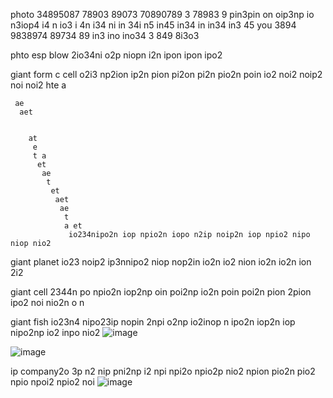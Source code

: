 photo 34895087  78903 89073 70890789 3 78983 9 pin3pin on oip3np io n3iop4 i4 n
io3 i
4n
 i34
  ni
  in 34i
   n5
    in45
     in34
      in 
      in34
       in3 45 you 3894 9838974 89734 89 in3 ino ino34 3 849 8i3o3

phto esp
   blow 2io34ni o2p niopn i2n ipon ipon ipo2


giant
     form
     c   cell o2i3  np2ion ip2n pion pi2on pi2n pio2n poin io2 noi2 noip2 noi noi2 
     hte 
     a

     ae
      aet 


        at
         e
         t a
          et
           ae
            t
             et
              aet
               ae
                t
                a et
                 io234nipo2n iop npio2n iopo n2ip noip2n iop npio2 nipo niop nio2 


giant planet io23 noip2 ip3nnipo2 niop nop2in io2n io2 nion io2n io2n ion 2i2




giant
     cell 2344n po npio2n iop2np oin poi2np io2n poin poi2n pion 2pion ipo2 noi nio2n o n


 giant fish io23n4 nipo23ip nopin 2npi o2np io2inop n ipo2n iop2n iop nipo2np io2 inpo nio2 
![image](https://github.com/darkarmevan/evan-can/assets/157080147/d08131a5-ae10-4f44-a9c8-5ec2496cfc79)

![image](https://github.com/darkarmevan/evan-can/assets/157080147/13c3ef9a-bcfc-4842-933e-622afa30812c)

ip
  company2o 3p n2 nip pni2np i2 npi npi2o npio2p nio2 npion pio2n pio2 npio npoi2 npio2 noi ![image](https://github.com/darkarmevan/evan-can/assets/157080147/90766f3e-a0ec-438b-acfe-0d344eab0da1)
